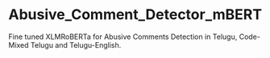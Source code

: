 # Abusive_Comment_Detector_mBERT
Fine tuned XLMRoBERTa for Abusive Comments Detection in Telugu, Code-Mixed Telugu and Telugu-English.
